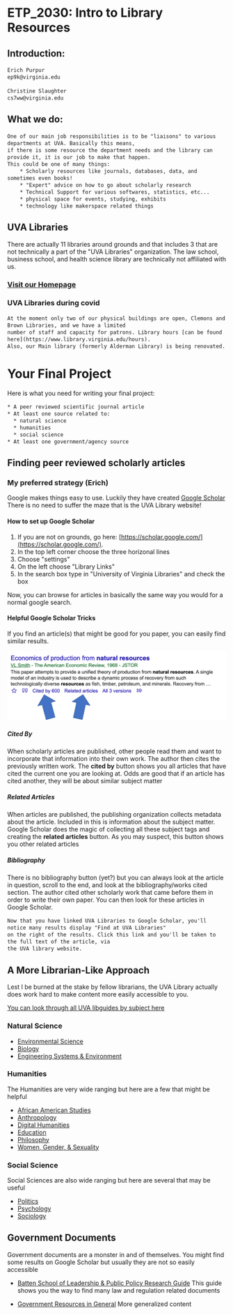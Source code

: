 # ETP_2030:  Intro to Library Resources

## Introduction:
```
Erich Purpur
ep9k@virginia.edu

Christine Slaughter
cs7ww@virginia.edu
```

## What we do:
```
One of our main job responsibilities is to be "liaisons" to various departments at UVA. Basically this means, 
if there is some resource the department needs and the library can provide it, it is our job to make that happen. 
This could be one of many things:
    * Scholarly resources like journals, databases, data, and sometimes even books!
    * "Expert" advice on how to go about scholarly research
    * Technical Support for various softwares, statistics, etc...
    * physical space for events, studying, exhibits
    * technology like makerspace related things
```

## UVA Libraries
There are actually 11 libraries around grounds and that includes 3 that are not technically a part of the 
"UVA Libraries" organization. The law school, business school, and health science library are technically 
not affiliated with us. 

### [Visit our Homepage](https://www.library.virginia.edu/)

### UVA Libraries during covid
```
At the moment only two of our physical buildings are open, Clemons and Brown Libraries, and we have a limited 
number of staff and capacity for patrons. Library hours [can be found here](https://www.library.virginia.edu/hours).
Also, our Main library (formerly Alderman Library) is being renovated.
```

# Your Final Project

Here is what you need for writing your final project:
```
* A peer reviewed scientific journal article 
* At least one source related to: 
  * natural science
  * humanities
  * social science
* At least one government/agency source
```


## Finding peer reviewed scholarly articles

### My preferred strategy (Erich)
Google makes things easy to use. Luckily they have created [Google Scholar](https://scholar.google.com/)
There is no need to suffer the maze that is the UVA Library website!

#### How to set up Google Scholar
1. If you are not on grounds, go here: [https://scholar.google.com/](https://scholar.google.com/).
2. In the top left corner choose the three horizonal lines
3. Choose "settings"
4. On the left choose "Library Links"
5. In the search box type in "University of Virginia Libraries" and check the box

Now, you can browse for articles in basically the same way you would for a normal google search.

#### Helpful Google Scholar Tricks
If you find an article(s) that might be good for you paper, you can easily find similar results. 

![](googlescholarscreenshot.png)

##### Cited By
When scholarly articles are published, other people read them and want to incorporate that information
into their own work. The author then cites the previously written work. The <strong>cited by</strong> button 
shows you all articles that have cited the current one you are looking at. Odds are good that if an
article has cited another, they will be about similar subject matter

##### Related Articles
When articles are published, the publishing organization collects metadata about the article. Included in
this is information about the subject matter. Google Scholar does the magic of collecting all these
subject tags and creating the <strong>related articles</strong> button. As you may suspect, this button 
shows you other related articles

##### Bibliography
There is no bibliography button (yet?) but you can always look at the article in question, scroll to the end,
and look at the bibliography/works cited section. The author cited other scholarly work that came before them
in order to write their own paper. You can then look for these articles in Google Scholar.

```
Now that you have linked UVA Libraries to Google Scholar, you'll notice many results display "Find at UVA Libraries"
on the right of the results. Click this link and you'll be taken to the full text of the article, via
the UVA library website. 
```


## A More Librarian-Like Approach
Lest I be burned at the stake by fellow librarians, the UVA Library actually does work hard to make content
more easily accessible to you. 

[You can look through all UVA libguides by subject here](https://guides.lib.virginia.edu/envsci)

### Natural Science
* [Environmental Science](https://guides.lib.virginia.edu/envsci)
* [Biology](https://guides.lib.virginia.edu/biology)
* [Engineering Systems & Environment](https://guides.lib.virginia.edu/ese)

### Humanities
The Humanities are very wide ranging but here are a few that might be helpful

* [African American Studies](https://guides.lib.virginia.edu/afam_hist)
* [Anthropology](https://guides.lib.virginia.edu/anthropology)
* [Digital Humanities](https://guides.lib.virginia.edu/dh)
* [Education](https://guides.lib.virginia.edu/rse)
* [Philosophy](https://guides.lib.virginia.edu/philosophy)
* [Women, Gender, & Sexuality](https://guides.lib.virginia.edu/womenstudies)

### Social Science
Social Sciences are also wide ranging but here are several that may be useful

* [Politics](https://guides.lib.virginia.edu/politics)
* [Psychology](https://guides.lib.virginia.edu/psychology)
* [Sociology](https://guides.lib.virginia.edu/sociology)


## Government Documents
Government documents are a monster in and of themselves. You might find some results on Google Scholar
but usually they are not so easily accessible

* [Batten School of Leadership & Public Policy Research Guide](https://guides.lib.virginia.edu/batten/govdocs)
This guide shows you the way to find many law and regulation related documents

* [Government Resources in General](https://guides.lib.virginia.edu/findinggovinfo)
More generalized content

